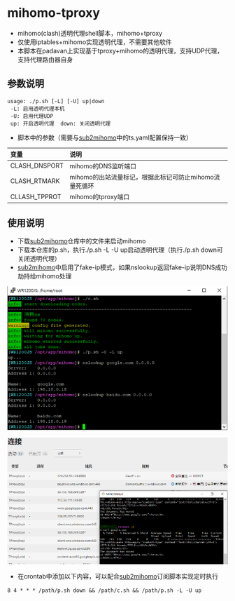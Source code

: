 # mihomo-tproxy
- mihomo(clash)透明代理shell脚本，mihomo+tproxy
- 仅使用iptables+mihomo实现透明代理，不需要其他软件
- 本脚本在padavan上实现基于tproxy+mihomo的透明代理，支持UDP代理，支持代理路由器自身

## 参数说明
```
usage: ./p.sh [-L] [-U] up|down
 -L: 启用透明代理本机
 -U: 启用代理UDP
 up: 开启透明代理  down: 关闭透明代理
```
- 脚本中的参数（需要与[sub2mihomo](https://github.com/Js-Sung/sub2mihomo)中的ts.yaml配置保持一致）

| 变量   |   说明 |
|  :--  | :-- |
| CLASH_DNSPORT | mihomo的DNS监听端口 |
| CLASH_RTMARK | mihomo的出站流量标记，根据此标记可防止mihomo流量死循环 |
| CLLASH_TPPROT | mihomo的tproxy端口 |

## 使用说明
- 下载[sub2mihomo](https://github.com/Js-Sung/sub2mihomo)仓库中的文件来启动mihomo
- 下载本仓库的p.sh，执行./p.sh -L -U up启动透明代理（执行./p.sh down可关闭透明代理）
- [sub2mihomo](https://github.com/Js-Sung/sub2mihomo)中启用了fake-ip模式，如果nslookup返回fake-ip说明DNS成功劫持给mihomo处理

![Image](useless/1.png)

![Image](useless/2.png)

- 在crontab中添加以下内容，可以配合[sub2mihomo](https://github.com/Js-Sung/sub2mihomo)订阅脚本实现定时执行
```
8 4 * * * /path/p.sh down && /path/c.sh && /path/p.sh -L -U up
```

